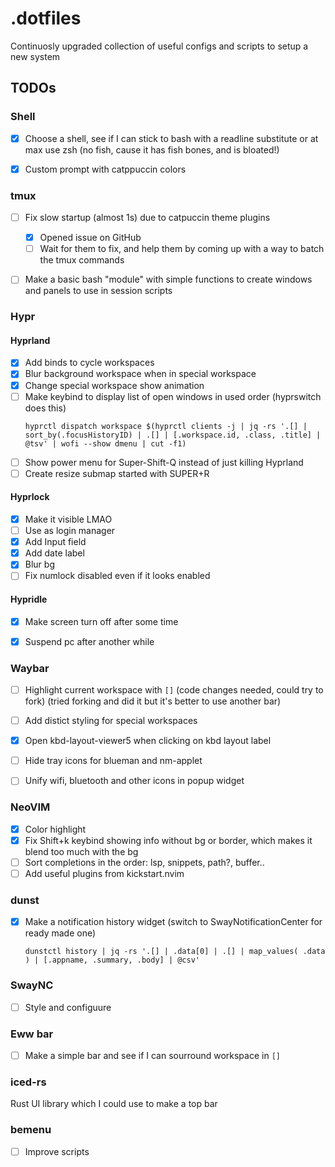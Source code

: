 # .dotfiles
Continuosly upgraded collection of useful configs and scripts to setup a new system


## TODOs
### Shell
- [x] Choose a shell, see if I can stick to bash with a readline substitute or at max use zsh (no fish, cause it has fish bones, and is bloated!)
- [x] Custom prompt with catppuccin colors


### tmux
- [ ] Fix slow startup (almost 1s) due to catpuccin theme plugins
    - [x] Opened issue on GitHub
    - [ ] Wait for them to fix, and help them by coming up with a way to batch the tmux commands
- [ ] Make a basic bash "module" with simple functions to create windows and panels to use in session scripts


### Hypr
#### Hyprland
- [x] Add binds to cycle workspaces
- [x] Blur background workspace when in special workspace
- [x] Change special workspace show animation
- [ ] Make keybind to display list of open windows in used order (hyprswitch does this)
    ```shell
    hyprctl dispatch workspace $(hyprctl clients -j | jq -rs '.[] | sort_by(.focusHistoryID) | .[] | [.workspace.id, .class, .title] | @tsv' | wofi --show dmenu | cut -f1)
    ```
- [ ] Show power menu for Super-Shift-Q instead of just killing Hyprland
- [ ] Create resize submap started with SUPER+R

#### Hyprlock
- [x] Make it visible LMAO
- [ ] Use as login manager
- [x] Add Input field
- [x] Add date label
- [x] Blur bg
- [ ] Fix numlock disabled even if it looks enabled

#### Hypridle
- [x] Make screen turn off after some time
- [x] Suspend pc after another while


### Waybar

- [ ] Highlight current workspace with `[]` (code changes needed, could try to fork)
        (tried forking and did it but it's better to use another bar)
- [ ] Add distict styling for special workspaces
- [x] Open kbd-layout-viewer5 when clicking on kbd layout label
- [ ] Hide tray icons for blueman and nm-applet
- [ ] Unify wifi, bluetooth and other icons in popup widget


### NeoVIM

- [x] Color highlight [](https://github.com/brenoprata10/nvim-highlight-colors)
- [x] Fix Shift+k keybind showing info without bg or border, which makes it blend too much with the bg
- [ ] Sort completions in the order: lsp, snippets, path?, buffer.. [](https://www.reddit.com/r/neovim/comments/u3c3kw/how_do_you_sorting_cmp_completions_items/) 
- [ ] Add useful plugins from kickstart.nvim [](https://github.com/nvim-lua/kickstart.nvim/blob/master/init.lua)

### dunst
- [x] Make a notification history widget (switch to SwayNotificationCenter for ready made one)
    ```
    dunstctl history | jq -rs '.[] | .data[0] | .[] | map_values( .data ) | [.appname, .summary, .body] | @csv'
    ```


### SwayNC
- [ ] Style and configuure


### Eww bar
- [ ] Make a simple bar and see if I can sourround workspace in `[]`


### iced-rs
Rust UI library which I could use to make a top bar


### bemenu
- [ ] Improve scripts 

